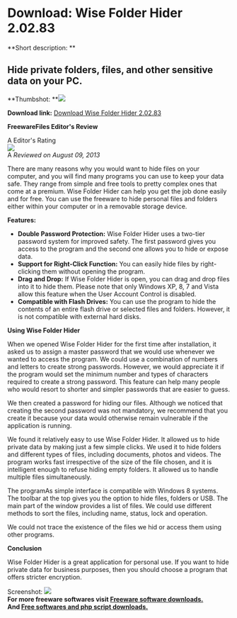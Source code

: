 # Download: Wise Folder Hider 2.02.83

**Short description: **

## Hide private folders, files, and other sensitive data on your PC.

  
**Thumbshot: **![](http://www.freewarefiles.com/screenshot/wisefldrhdr_md.jpg)   
  
**Download link:** [Download Wise Folder Hider 2.02.83](http://freesoftwares.boysofts.com/Wise-Folder-Hider_program_90427.html)  
  

**FreewareFiles Editor's Review**  
  

A Editor's Rating  
![](http://www.freewarefiles.com/images/rating/4.gif)  
A _Reviewed on August 09, 2013_  
  
There are many reasons why you would want to hide files on your computer, and
you will find many programs you can use to keep your data safe. They range
from simple and free tools to pretty complex ones that come at a premium. Wise
Folder Hider can help you get the job done easily and for free. You can use
the freeware to hide personal files and folders either within your computer or
in a removable storage device.

**Features:**

  * **Double Password Protection:** Wise Folder Hider uses a two-tier password system for improved safety. The first password gives you access to the program and the second one allows you to hide or expose data. 
  * **Support for Right-Click Function:** You can easily hide files by right-clicking them without opening the program. 
  * **Drag and Drop:** If Wise Folder Hider is open, you can drag and drop files into it to hide them. Please note that only Windows XP, 8, 7 and Vista allow this feature when the User Account Control is disabled. 
  * **Compatible with Flash Drives:** You can use the program to hide the contents of an entire flash drive or selected files and folders. However, it is not compatible with external hard disks. 

**Using Wise Folder Hider**

When we opened Wise Folder Hider for the first time after installation, it
asked us to assign a master password that we would use whenever we wanted to
access the program. We could use a combination of numbers and letters to
create strong passwords. However, we would appreciate it if the program would
set the minimum number and types of characters required to create a strong
password. This feature can help many people who would resort to shorter and
simpler passwords that are easier to guess.

We then created a password for hiding our files. Although we noticed that
creating the second password was not mandatory, we recommend that you create
it because your data would otherwise remain vulnerable if the application is
running.

We found it relatively easy to use Wise Folder Hider. It allowed us to hide
private data by making just a few simple clicks. We used it to hide folders
and different types of files, including documents, photos and videos. The
program works fast irrespective of the size of the file chosen, and it is
intelligent enough to refuse hiding empty folders. It allowed us to handle
multiple files simultaneously.

The programAs simple interface is compatible with Windows 8 systems. The
toolbar at the top gives you the option to hide files, folders or USB. The
main part of the window provides a list of files. We could use different
methods to sort the files, including name, status, lock and operation.

We could not trace the existence of the files we hid or access them using
other programs.

**Conclusion**

Wise Folder Hider is a great application for personal use. If you want to hide
private data for business purposes, then you should choose a program that
offers stricter encryption.

  
  
Screenshot: ![](http://www.freewarefiles.com/screenshot/wisefldrhdr.jpg)  
**For more freeware softwares visit [Freeware software downloads.](http://freesoftwares.boysofts.com/)**   
**And [Free softwares and php script downloads.](http://www.boysofts.com/)**

